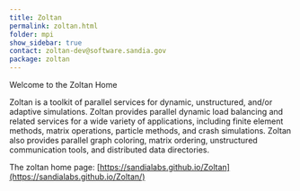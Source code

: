 ```yaml
---
title: Zoltan
permalink: zoltan.html
folder: mpi
show_sidebar: true
contact: zoltan-dev@software.sandia.gov
package: zoltan
---
```


Welcome to the Zoltan Home

Zoltan is a toolkit of parallel services for dynamic, unstructured, and/or adaptive simulations. Zoltan provides parallel dynamic load balancing and related services for a wide variety of applications, including finite element methods, matrix operations, particle methods, and crash simulations. Zoltan also provides parallel graph coloring, matrix ordering, unstructured communication tools, and distributed data directories.

The zoltan home page: [https://sandialabs.github.io/Zoltan](https://sandialabs.github.io/Zoltan/)
